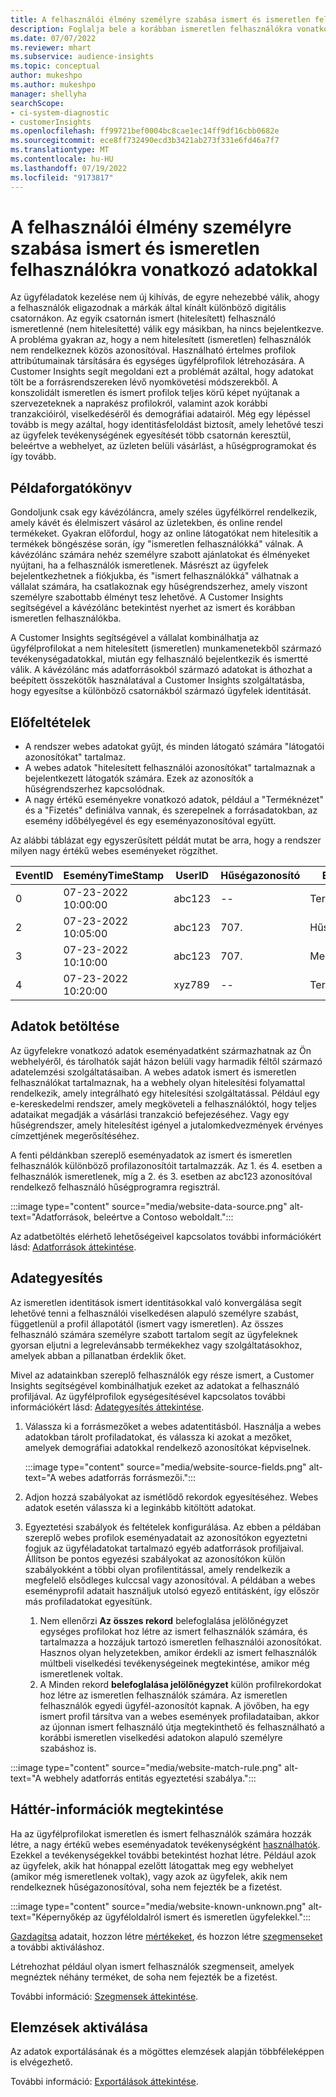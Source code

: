 ```yaml
---
title: A felhasználói élmény személyre szabása ismert és ismeretlen felhasználókra vonatkozó adatokkal
description: Foglalja bele a korábban ismeretlen felhasználókra vonatkozó információkat, ha ismeri a személyazonosságukat.
ms.date: 07/07/2022
ms.reviewer: mhart
ms.subservice: audience-insights
ms.topic: conceptual
author: mukeshpo
ms.author: mukeshpo
manager: shellyha
searchScope:
- ci-system-diagnostic
- customerInsights
ms.openlocfilehash: ff99721bef0004bc8cae1ec14ff9df16cbb0682e
ms.sourcegitcommit: ece8ff732490ecd3b3421ab273f331e6fd46a7f7
ms.translationtype: MT
ms.contentlocale: hu-HU
ms.lasthandoff: 07/19/2022
ms.locfileid: "9173817"
---
```

# <a name="personalize-your-experiences-with-data-about-known-and-unknown-users"></a>A felhasználói élmény személyre szabása ismert és ismeretlen felhasználókra vonatkozó adatokkal

Az ügyféladatok kezelése nem új kihívás, de egyre nehezebbé válik, ahogy a felhasználók eligazodnak a márkák által kínált különböző digitális csatornákon. Az egyik csatornán ismert (hitelesített) felhasználó ismeretlenné (nem hitelesítetté) válik egy másikban, ha nincs bejelentkezve. A probléma gyakran az, hogy a nem hitelesített (ismeretlen) felhasználók nem rendelkeznek közös azonosítóval. Használható értelmes profilok attribútumainak társítására és egységes ügyfélprofilok létrehozására. A Customer Insights segít megoldani ezt a problémát azáltal, hogy adatokat tölt be a forrásrendszereken lévő nyomkövetési módszerekből. A konszolidált ismeretlen és ismert profilok teljes körű képet nyújtanak a szervezeteknek a naprakész profilokról, valamint azok korábbi tranzakcióiról, viselkedéséről és demográfiai adatairól. Még egy lépéssel tovább is megy azáltal, hogy identitásfeloldást biztosít, amely lehetővé teszi az ügyfelek tevékenységének egyesítését több csatornán keresztül, beleértve a webhelyet, az üzleten belüli vásárlást, a hűségprogramokat és így tovább.

## <a name="sample-scenario"></a>Példaforgatókönyv

Gondoljunk csak egy kávézóláncra, amely széles ügyfélkörrel rendelkezik, amely kávét és élelmiszert vásárol az üzletekben, és online rendel termékeket. Gyakran előfordul, hogy az online látogatókat nem hitelesítik a termékek böngészése során, így "ismeretlen felhasználókká" válnak. A kávézólánc számára nehéz személyre szabott ajánlatokat és élményeket nyújtani, ha a felhasználók ismeretlenek. Másrészt az ügyfelek bejelentkezhetnek a fiókjukba, és "ismert felhasználókká" válhatnak a vállalat számára, ha csatlakoznak egy hűségrendszerhez, amely viszont személyre szabottabb élményt tesz lehetővé. A Customer Insights segítségével a kávézólánc betekintést nyerhet az ismert és korábban ismeretlen felhasználókba.

A Customer Insights segítségével a vállalat kombinálhatja az ügyfélprofilokat a nem hitelesített (ismeretlen) munkamenetekből származó tevékenységadatokkal, miután egy felhasználó bejelentkezik és ismertté válik. A kávézólánc más adatforrásokból származó adatokat is áthozhat a beépített összekötők használatával a Customer Insights szolgáltatásba, hogy egyesítse a különböző csatornákból származó ügyfelek identitását.

## <a name="prerequisites"></a>Előfeltételek

- A rendszer webes adatokat gyűjt, és minden látogató számára "látogatói azonosítókat" tartalmaz.
- A webes adatok "hitelesített felhasználói azonosítókat" tartalmaznak a bejelentkezett látogatók számára. Ezek az azonosítók a hűségrendszerhez kapcsolódnak.
- A nagy értékű eseményekre vonatkozó adatok, például a "Terméknézet" és a "Fizetés" definiálva vannak, és szerepelnek a forrásadatokban, az esemény időbélyegével és egy eseményazonosítóval együtt.

Az alábbi táblázat egy egyszerűsített példát mutat be arra, hogy a rendszer milyen nagy értékű webes eseményeket rögzíthet.

|EventID|EseményTimeStamp|UserID|Hűségazonosító|Esemény neve|
|--|--|--|--|--|
|0|07-23-2022 10:00:00|abc123|--|Termék nézet|
|2|07-23-2022 10:05:00|abc123|707.|Hűségbejelentkezés|
|3|07-23-2022 10:10:00|abc123|707.|Megrendelés|
|4|07-23-2022 10:20:00|xyz789|--|Termék nézet|

## <a name="data-ingestion"></a>Adatok betöltése

Az ügyfelekre vonatkozó adatok eseményadatként származhatnak az Ön webhelyéről, és tárolhatók saját házon belüli vagy harmadik féltől származó adatelemzési szolgáltatásaiban. A webes adatok ismert és ismeretlen felhasználókat tartalmaznak, ha a webhely olyan hitelesítési folyamattal rendelkezik, amely integrálható egy hitelesítési szolgáltatással. Például egy e-kereskedelmi rendszer, amely megköveteli a felhasználóktól, hogy teljes adataikat megadják a vásárlási tranzakció befejezéséhez. Vagy egy hűségrendszer, amely hitelesítést igényel a jutalomkedvezmények érvényes címzettjének megerősítéséhez.

A fenti példánkban szereplő eseményadatok az ismert és ismeretlen felhasználók különböző profilazonosítóit tartalmazzák. Az 1. és 4. esetben a felhasználók ismeretlenek, míg a 2. és 3. esetben az abc123 azonosítóval rendelkező felhasználó hűségprogramra regisztrál.

:::image type="content" source="media/website-data-source.png" alt-text="Adatforrások, beleértve a Contoso weboldalt.":::

Az adatbetöltés elérhető lehetőségeivel kapcsolatos további információkért lásd: [Adatforrások áttekintése](data-sources.md).

## <a name="data-unification"></a>Adategyesítés

Az ismeretlen identitások ismert identitásokkal való konvergálása segít lehetővé tenni a felhasználói viselkedésen alapuló személyre szabást, függetlenül a profil állapotától (ismert vagy ismeretlen). Az összes felhasználó számára személyre szabott tartalom segít az ügyfeleknek gyorsan eljutni a legrelevánsabb termékekhez vagy szolgáltatásokhoz, amelyek abban a pillanatban érdeklik őket.

Mivel az adatainkban szereplő felhasználók egy része ismert, a Customer Insights segítségével kombinálhatjuk ezeket az adatokat a felhasználó profiljával. Az ügyfélprofilok egységesítésével kapcsolatos további információkért lásd: [Adategyesítés áttekintése](data-unification.md).

1. Válassza ki a forrásmezőket a webes adatentitásból. Használja a webes adatokban tárolt profiladatokat, és válassza ki azokat a mezőket, amelyek demográfiai adatokkal rendelkező azonosítókat képviselnek.

   :::image type="content" source="media/website-source-fields.png" alt-text="A webes adatforrás forrásmezői.":::

1. Adjon hozzá szabályokat az ismétlődő rekordok egyesítéséhez. Webes adatok esetén válassza ki a leginkább kitöltött adatokat.

1. Egyeztetési szabályok és feltételek konfigurálása. Az ebben a példában szereplő webes profilok eseményadatait az azonosítókon egyeztetni fogjuk az ügyféladatokat tartalmazó egyéb adatforrások profiljaival. Állítson be pontos egyezési szabályokat az azonosítókon külön szabályokként a többi olyan profilentitással, amely rendelkezik a megfelelő elsődleges kulccsal vagy azonosítóval. A példában a webes eseményprofil adatait használjuk utolsó egyező entitásként, így először más profiladatokat egyesítünk.
   1. Nem ellenőrzi **Az összes rekord** belefoglalása jelölőnégyzet egységes profilokat hoz létre az ismert felhasználók számára, és tartalmazza a hozzájuk tartozó ismeretlen felhasználói azonosítókat. Hasznos olyan helyzetekben, amikor érdekli az ismert felhasználók múltbeli viselkedési tevékenységeinek megtekintése, amikor még ismeretlenek voltak.
   1. A Minden rekord **belefoglalása jelölőnégyzet** külön profilrekordokat hoz létre az ismeretlen felhasználók számára. Az ismeretlen felhasználók egyedi ügyfél-azonosítót kapnak. A jövőben, ha egy ismert profil társítva van a webes események profiladataiban, akkor az újonnan ismert felhasználó útja megtekinthető és felhasználható a korábbi ismeretlen viselkedési adatokon alapuló személyre szabáshoz is.

:::image type="content" source="media/website-match-rule.png" alt-text="A webhely adatforrás entitás egyeztetési szabálya.":::

## <a name="get-insights"></a>Háttér-információk megtekintése

Ha az ügyfélprofilokat ismeretlen és ismert felhasználók számára hozzák létre, a nagy értékű webes eseményadatok tevékenységként [használhatók](activities.md). Ezekkel a tevékenységekkel további betekintést hozhat létre. Például azok az ügyfelek, akik hat hónappal ezelőtt látogattak meg egy webhelyet (amikor még ismeretlenek voltak), vagy azok az ügyfelek, akik nem rendelkeznek hűségazonosítóval, soha nem fejezték be a fizetést.

:::image type="content" source="media/website-known-unknown.png" alt-text="Képernyőkép az ügyféloldalról ismert és ismeretlen ügyfelekkel.":::

[Gazdagítsa](enrichment-hub.md) adatait, hozzon létre [mértékeket](measures.md), és hozzon létre [szegmenseket](segments.md) a további aktiváláshoz.

Létrehozhat például olyan ismert felhasználók szegmenseit, amelyek megnéztek néhány terméket, de soha nem fejezték be a fizetést.

További információ: [Szegmensek áttekintése](segments.md).

## <a name="activate-insights"></a>Elemzések aktiválása

Az adatok exportálásának és a mögöttes elemzések alapján többféleképpen is elvégezhető.

További információ: [Exportálások áttekintése](export-destinations.md).

